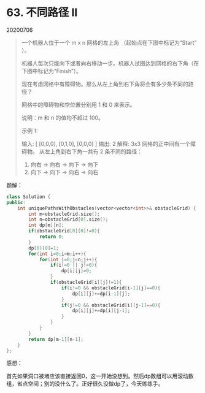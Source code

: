# 63. 不同路径 II

20200706

> 一个机器人位于一个 m x n 网格的左上角 （起始点在下图中标记为“Start” ）。
>
> 机器人每次只能向下或者向右移动一步。机器人试图达到网格的右下角（在下图中标记为“Finish”）。
>
> 现在考虑网格中有障碍物。那么从左上角到右下角将会有多少条不同的路径？
>
> 
>
> 网格中的障碍物和空位置分别用 1 和 0 来表示。
>
> 说明：m 和 n 的值均不超过 100。
>
> 示例 1:
>
> 输入:
> [
>   [0,0,0],
>   [0,1,0],
>   [0,0,0]
> ]
> 输出: 2
> 解释:
> 3x3 网格的正中间有一个障碍物。
> 从左上角到右下角一共有 2 条不同的路径：
>
> 1. 向右 -> 向右 -> 向下 -> 向下
> 2. 向下 -> 向下 -> 向右 -> 向右
>

题解：

```C++
class Solution {
public:
    int uniquePathsWithObstacles(vector<vector<int>>& obstacleGrid) {
        int m=obstacleGrid.size();
        int n=obstacleGrid[0].size();
        int dp[m][n];
        if(obstacleGrid[0][0]!=0){
            return 0;
        }
        dp[0][0]=1;
        for(int i=0;i<m;i++){
            for(int j=0;j<n;j++){
                if(i!=0 || j!=0){
                    dp[i][j]=0;
                }
                if(obstacleGrid[i][j]!=1){
                    if(i!=0 && obstacleGrid[i-1][j]==0){
                        dp[i][j]+=dp[i-1][j];
                    }
                    if(j!=0 && obstacleGrid[i][j-1]==0){
                        dp[i][j]+=dp[i][j-1];
                    }
                }
            }
        }
        return dp[m-1][n-1];
    }
};
```

感想：

首先如果洞口被堵应该直接返回0，这一开始没想到。然后dp数组可以用滚动数组，省点空间；别的没什么了。正好很久没做dp了，今天练练手。